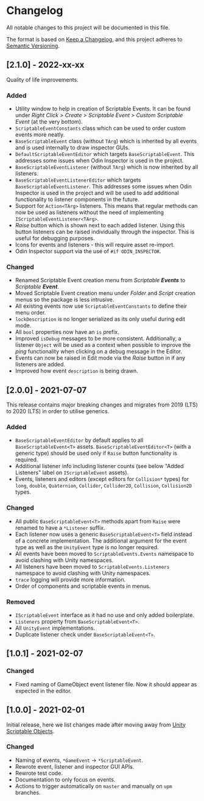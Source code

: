 ﻿# Changelog
All notable changes to this project will be documented in this file.

The format is based on [Keep a Changelog](https://keepachangelog.com/en/1.0.0/),
and this project adheres to [Semantic Versioning](https://semver.org/spec/v2.0.0.html).

## [2.1.0] - 2022-xx-xx
Quality of life improvements.

### Added
- Utility window to help in creation of Scriptable Events. It can be found under _Right Click > Create > Scriptable Event > Custom Scriptable Event_ (at the very bottom).
- `ScriptableEventConstants` class which can be used to order custom events more neatly.
- `BaseScriptableEvent` class (without `TArg`) which is inherited by all events and is used internally to draw inspector GUIs.
- `DefaultScriptableEventEditor` which targets `BaseScriptableEvent`. This addresses some issues when Odin Inspector is used in the project.
- `BaseScriptableEventListener` (without `TArg`) which is now inherited by all listeners.
- `BaseScriptableEventListenerEditor` which targets `BaseScriptableEventListener`. This addresses some issues when Odin Inspector is used in the project and will be used to add additional functionality to listener components in the future.
- Support for `Action<TArg>` listeners. This means that regular methods can now be used as listeners without the need of implementing `IScriptableEventListener<TArg>`.
- _Raise_ button which is shown next to each added listener. Using this button listeners can be raised individually through the inspector. This is useful for debugging purposes.
- Icons for events and listeners - this will require asset re-import.
- Odin Inspector support via the use of `#if ODIN_INSPECTOR`.

### Changed
- Renamed Scriptable Event creation menu from _Scriptable **Events**_ to _Scriptable **Event**_.
- Moved Scriptable Event creation menu under _Folder_ and _Script_ creation menus so the package is less intrusive.
- All existing events now use `ScriptableEventConstants` to define their menu order.
- `lockDescription` is no longer serialized as its only useful during edit mode.
- All `bool` properties now have an `is` prefix.
- Improved `isDebug` messages to be more consistent. Additionally, a listener `Object` will be used as a context when possible to improve the _ping_ functionality when clicking on a debug message in the Editor.
- Events can now be raised in Edit mode via the _Raise_ button in if any listeners are added.
- Improved how event `description` is being drawn.

## [2.0.0] - 2021-07-07
This release contains major breaking changes and migrates from 2019 (LTS) to 2020 (LTS) in order to utilise generics.

### Added
- `BaseScriptableEventEditor` by default applies to all `BaseScriptableEvent<T>` assets. `BaseScriptableEventEditor<T>` (with a generic type) should be used only if `Raise` button functionality is required.
- Additional listener info including listener counts (see below "Added Listeners" label on `IScriptableEvent` assets).
- Events, listeners and editors (except editors for `Collision*` types) for `long`, `double`, `Quaternion`, `Collider`, `Collider2D`, `Collision`, `Collision2D` types.

### Changed
- All public `BaseScriptableEvent<T>` methods apart from `Raise` were renamed to have a `*Listener` suffix.
- Each listener now uses a generic `BaseScriptableEvent<T>` field instead of a concrete implementation. The additional argument for the event type as well as the `UnityEvent` type is no longer required.
- All events have been moved to `ScriptableEvents.Events` namespace to avoid clashing with Unity namespaces.
- All listeners have been moved to `ScriptableEvents.Listeners` namespace to avoid clashing with Unity namespaces.
- `trace` logging will provide more information.
- Order of components and scriptable events in menus.

### Removed
- `IScriptableEvent` interface as it had no use and only added boilerplate.
- `Listeners` property from `BaseScriptableEvent<T>`.
- All `UnityEvent` implementations.
- Duplicate listener check under `BaseScriptableEvent<T>`.

## [1.0.1] - 2021-02-07

### Changed
- Fixed naming of GameObject event listener file. Now it should appear as expected in the editor.

## [1.0.0] - 2021-02-01
Initial release, here we list changes made after moving away from [Unity Scriptable Objects](https://github.com/chark/unity-scriptable-objects).

### Changed
- Naming of events, `*GameEvent` -> `*ScriptableEvent`.
- Rewrote event, listener and inspector GUI APIs.
- Rewrote test code.
- Documentation to only focus on events.
- Actions to trigger automatically on `master` and manually on `upm` branches.
